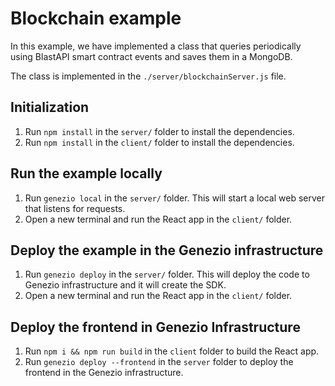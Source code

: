 # Blockchain example

In this example, we have implemented a class that queries periodically using BlastAPI smart contract events and saves them in a MongoDB.

The class is implemented in the `./server/blockchainServer.js` file.

## Initialization

1. Run `npm install` in the `server/` folder to install the dependencies.
2. Run `npm install` in the `client/` folder to install the dependencies.

## Run the example locally

1. Run `genezio local` in the `server/` folder. This will start a local web server that listens for requests.
2. Open a new terminal and run the React app in the `client/` folder.

## Deploy the example in the Genezio infrastructure

1. Run `genezio deploy` in the `server/` folder. This will deploy the code to Genezio infrastructure and it will create the SDK.
2. Open a new terminal and run the React app in the `client/` folder.

## Deploy the frontend in Genezio Infrastructure
1. Run `npm i && npm run build` in the `client` folder to build the React app.
2. Run `genezio deploy --frontend` in the `server` folder to deploy the frontend in the Genezio infrastructure.
